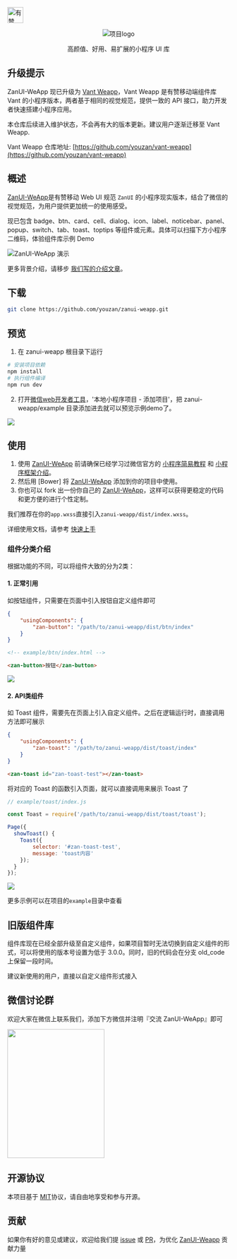 <p>
<a href="https://github.com/youzan/"><img alt="有赞logo" width="36px" src="https://img.yzcdn.cn/public_files/2017/02/09/e84aa8cbbf7852688c86218c1f3bbf17.png" alt="youzan">
</p></a>
<p align="center">
    <img alt="项目logo" src="https://img.yzcdn.cn/public_files/2017/02/06/ee0ebced79a80457d77ce71c7d414c74.png">
</p>
<p align="center">高颜值、好用、易扩展的小程序 UI 库</p>

## 升级提示

ZanUI-WeApp 现已升级为 [Vant Weapp](https://github.com/youzan/vant-weapp)，Vant Weapp 是有赞移动端组件库 Vant 的小程序版本，两者基于相同的视觉规范，提供一致的 API 接口，助力开发者快速搭建小程序应用。

本仓库后续进入维护状态，不会再有大的版本更新。建议用户逐渐迁移至 Vant Weapp.

Vant Weapp 仓库地址: [https://github.com/youzan/vant-weapp](https://github.com/youzan/vant-weapp)


## 概述
[ZanUI-WeApp](https://youzan.github.io/zanui-weapp)是有赞移动 Web UI 规范 `ZanUI` 的小程序现实版本，结合了微信的视觉规范，为用户提供更加统一的使用感受。

现已包含 badge、btn、card、cell、dialog、icon、label、noticebar、panel、popup、switch、tab、toast、toptips 等组件或元素。具体可以扫描下方小程序二维码，体验组件库示例 Demo

![ZanUI-WeApp 演示](https://img.yzcdn.cn/public_files/2017/10/30/554dd940eb1a269d4ac9133e78ae321f.jpg?imageView2/2/w/300/h/300)

更多背景介绍，请移步 [我们写的介绍文章](http://tech.youzan.com/zanui-weapp/)。

## 下载
``` bash
git clone https://github.com/youzan/zanui-weapp.git
```

## 预览
1. 在 zanui-weapp 根目录下运行
``` bash
# 安装项目依赖
npm install
# 执行组件编译
npm run dev
```
2. 打开[微信web开发者工具](https://mp.weixin.qq.com/debug/wxadoc/dev/devtools/download.html)，'本地小程序项目 - 添加项目'，把 zanui-weapp/example 目录添加进去就可以预览示例demo了。

![](https://img.yzcdn.cn/public_files/2017/02/08/a5e6445075826183659742cc6946c477.png)

## 使用

1. 使用 [ZanUI-WeApp] 前请确保已经学习过微信官方的 [小程序简易教程] 和 [小程序框架介绍]。
2. 然后用 [Bower] 将 [ZanUI-WeApp] 添加到你的项目中使用。
3. 你也可以 fork 出一份你自己的 [ZanUI-WeApp]，这样可以获得更稳定的代码和更方便的进行个性定制。

我们推荐在你的`app.wxss`直接引入`zanui-weapp/dist/index.wxss`。

详细使用文档，请参考 [快速上手](https://youzan.github.io/zanui-weapp)

### 组件分类介绍
根据功能的不同，可以将组件大致的分为2类：

#### 1. 正常引用

如按钮组件，只需要在页面中引入按钮自定义组件即可
```json
{
    "usingComponents": {
        "zan-button": "/path/to/zanui-weapp/dist/btn/index"
    }
}
```
```html
<!-- example/btn/index.html -->

<zan-button>按钮</zan-button>
```

![](https://img.yzcdn.cn/public_files/2017/02/08/1b1e39ed3dc6b63519a68ba1e2650cfc.png)


#### 2. API类组件

如 Toast 组件，需要先在页面上引入自定义组件。之后在逻辑运行时，直接调用方法即可展示
```json
{
    "usingComponents": {
        "zan-toast": "/path/to/zanui-weapp/dist/toast/index"
    }
}
```
```html
<zan-toast id="zan-toast-test"></zan-toast>
```

将对应的 Toast 的函数引入页面，就可以直接调用来展示 Toast 了

```js
// example/toast/index.js

const Toast = require('/path/to/zanui-weapp/dist/toast/toast');

Page({
  showToast() {
    Toast({
        selector: '#zan-toast-test',
        message: 'toast内容'
    });
  }
});

```

![](https://img.yzcdn.cn/public_files/2017/02/08/ada80798c88df08060ce96964384e88e.png)

更多示例可以在项目的`example`目录中查看

## 旧版组件库
组件库现在已经全部升级至自定义组件，如果项目暂时无法切换到自定义组件的形式，可以将使用的版本号设置为低于 3.0.0。同时，旧的代码会在分支 old_code 上保留一段时间。

建议新使用的用户，直接以自定义组件形式接入

## 微信讨论群

欢迎大家在微信上联系我们，添加下方微信并注明『交流 ZanUI-WeApp』即可

<img src="https://img.yzcdn.cn/vant/wechat_20180606.png" width="220" height="292" >

## 开源协议
本项目基于 [MIT](https://zh.wikipedia.org/wiki/MIT%E8%A8%B1%E5%8F%AF%E8%AD%89)协议，请自由地享受和参与开源。

## 贡献

如果你有好的意见或建议，欢迎给我们提 [issue] 或 [PR]，为优化 [ZanUI-Weapp] 贡献力量

[ZanUI-WeApp]: https://github.com/youzan/zanui-weapp
[issue]: https://github.com/youzan/zanui-weapp/issues/new
[PR]: https://github.com/youzan/zanui-weapp/compare
[MIT]: http://opensource.org/licenses/MIT
[小程序简易教程]: https://mp.weixin.qq.com/debug/wxadoc/dev/
[小程序框架介绍]: https://mp.weixin.qq.com/debug/wxadoc/dev/framework/MINA.html
